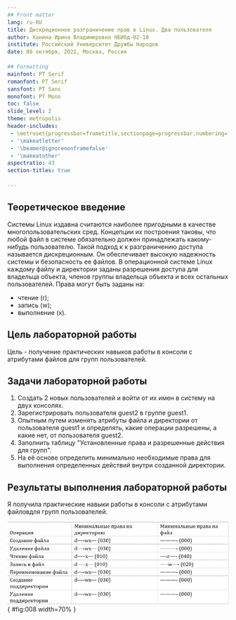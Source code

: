 ```yaml
---
## Front matter
lang: ru-RU
title: Дискреционное разграничение прав в Linux. Два пользователя
author: Ханина Ирина Владимировна НБИбд-02-18
institute: Российский Университет Дружбы Народов
date: 08 октября, 2021, Москва, Россия

## Formatting
mainfont: PT Serif
romanfont: PT Serif
sansfont: PT Sans
monofont: PT Mono
toc: false
slide_level: 2
theme: metropolis
header-includes: 
 - \metroset{progressbar=frametitle,sectionpage=progressbar,numbering=fraction}
 - '\makeatletter'
 - '\beamer@ignorenonframefalse'
 - '\makeatother'
aspectratio: 43
section-titles: true

---
```


## Теоретическое введение 

Системы Linux издавна считаются наиболее пригодными в качестве многопользовательских сред. Концепции их построения таковы, что любой файл в системе 
обязательно должен принадлежать какому-нибудь пользователю. Такой подход к к разграничению доступа называется дискреционным. 
Он обеспечивает высокую надежность системы и безопасность ее файлов. В операционной системе Linux каждому файлу и директории заданы разрешения доступа для владельца объекта, членов группы владельца объекта и всех остальных пользователей. Права могут быть заданы на:

- чтение (r);
- запись (w);
- выполнение (x).

## Цель лабораторной работы

Цель - получение практических навыков работы в консоли с атрибутами файлов для групп пользователей.

## Задачи лабораторной работы

1. Создать 2 новых пользователей и войти от их имен в систему на двух консолях.
2. Зарегистрировать пользователя guest2 в группе guest1.
3. Опытным путем изменять атрибуты файла и директории от пользователя guest1 и определять, какие операции разрешены, а какие нет, от пользователя guest2.
4. Заполнить таблицу "Установленные права и разрешенные действия для групп".
5. На её основе определить минимально необходимые права для выполнения определенных действий внутри созданной директории.

## Результаты выполнения лабораторной работы

Я получила практические навыки работы в консоли с атрибутами файловдля групп пользователей. 

![Рис 1. Минимальные права для совершения операций от имени пользователей, входящих в группу](image/8.png){ #fig:008 width=70% }